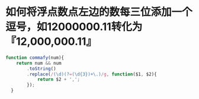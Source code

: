 # 如何将浮点数点左边的数每三位添加一个逗号，如12000000.11转化为『12,000,000.11』



```javascript
function commafy(num){
  	return num && num
  		.toString()
  		.replace(/(\d)(?=(\d{3})+\.)/g, function($1, $2){
  			return $2 + ',';
  		});
  }
```

